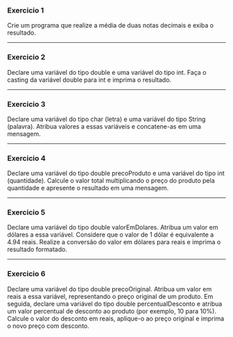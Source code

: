 ### Exercicio 1
Crie um programa que realize a média de duas notas decimais e exiba o resultado.<hr>
### Exercicio 2
Declare uma variável do tipo double e uma variável do tipo int. Faça o casting da variável double para int e imprima o resultado.<hr>
### Exercicio 3
Declare uma variável do tipo char (letra) e uma variável do tipo String (palavra). Atribua valores a essas variáveis e concatene-as
em uma mensagem.<hr>
### Exercicio 4
Declare uma variável do tipo double precoProduto e uma variável do tipo int (quantidade). Calcule o valor total multiplicando o preço
do produto pela quantidade e apresente o resultado em uma mensagem.<hr>
### Exercicio 5
Declare uma variável do tipo double valorEmDolares. Atribua um valor em dólares a essa variável. Considere que o valor de 1 dólar é
equivalente a 4.94 reais. Realize a conversão do valor em dólares para reais e imprima o resultado formatado.<hr>
### Exercicio 6
Declare uma variável do tipo double precoOriginal. Atribua um valor em reais a essa variável, representando o preço original de um
produto. Em seguida, declare uma variável do tipo double percentualDesconto e atribua um valor percentual de desconto ao produto 
(por exemplo, 10 para 10%). Calcule o valor do desconto em reais, aplique-o ao preço original e imprima o novo preço com desconto.
